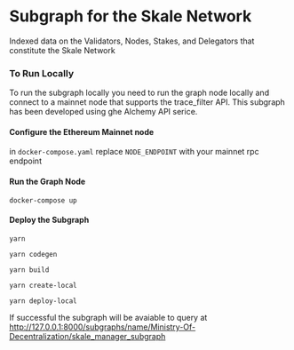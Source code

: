# Subgraph for the Skale Network

Indexed data on the Validators, Nodes, Stakes, and Delegators that constitute the Skale Network

### To Run Locally
To run the subgraph locally you need to run the graph node locally and connect to a mainnet node that supports the trace_filter API. This subgraph has been developed using ghe Alchemy API serice.

#### Configure the Ethereum Mainnet node
in `docker-compose.yaml` replace `NODE_ENDPOINT` with your mainnet rpc endpoint

#### Run the Graph Node
`docker-compose up`

#### Deploy the Subgraph
`yarn`

`yarn codegen`

`yarn build`

`yarn create-local`

`yarn deploy-local`

If successful the subgraph will be avaiable to query at http://127.0.0.1:8000/subgraphs/name/Ministry-Of-Decentralization/skale_manager_subgraph
